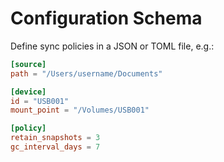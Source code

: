 # Configuration Schema

Define sync policies in a JSON or TOML file, e.g.:

```toml
[source]
path = "/Users/username/Documents"

[device]
id = "USB001"
mount_point = "/Volumes/USB001"

[policy]
retain_snapshots = 3
gc_interval_days = 7
```
